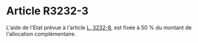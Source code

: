# Article R3232-3

  
L'aide de l'Etat prévue à l'article [L. 3232-8][1], est fixée à 50 % du montant de l'allocation complémentaire.

 [1]: /affichCodeArticle.do?cidTexte=LEGITEXT000006072050&idArticle=LEGIARTI000006902852&dateTexte=&categorieLien=cid